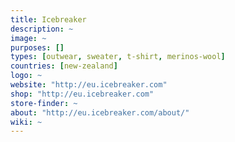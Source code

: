 ```yaml
---
title: Icebreaker
description: ~
image: ~
purposes: []
types: [outwear, sweater, t-shirt, merinos-wool]
countries: [new-zealand]
logo: ~
website: "http://eu.icebreaker.com"
shop: "http://eu.icebreaker.com"
store-finder: ~
about: "http://eu.icebreaker.com/about/"
wiki: ~
---
```

